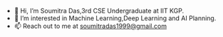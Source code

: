 - 👋 Hi, I’m Soumitra Das,3rd CSE Undergraduate at IIT KGP.
- 👀 I’m interested in Machine Learning,Deep Learning and AI Planning.
- 📫 Reach out to me at soumitradas1999@gmail.com

<!---
SoumitraDas1999/SoumitraDas1999 is a ✨ special ✨ repository because its `README.md` (this file) appears on your GitHub profile.
You can click the Preview link to take a look at your changes.
--->
